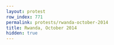 ```yaml
---
layout: protest
row_index: 771
permalink: protests/rwanda-october-2014
title: Rwanda, October 2014
hidden: true
---
```

